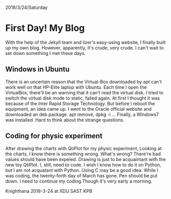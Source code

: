 2018/3/24/Saturday

First Day! My Blog
===================

  With the help of the Jekyll team and lizer's easy-using website, I finally built up my own blog. However, apparently, it's crude,  very crude.
  I can't wait to set down something I met these days.
  
  Windows in Ubuntu
  -----------------
  
  There is an uncertain reason that the Virtual-Box downloaded by apt can't work well on that HP-Elite laptop with Ubuntu. Each time I open the VirtualBox, there'll be an warning that it can't read the virtual disk. I tried to switch the virtual disk mode to static, failed again. At first I thought it was because of the Inter Rapid Storage Technology. But before I reboot the equipment, an idea came up. I went to the Oracle official website and downloaded an deb package. apt remove, dpkg -i ... Finally, a Windows7 was installed.
  Hard to think about the strange questions.
  
  Coding for physic experiment
  ----------------------------
  
  After drawing the charts with QtiPlot for my physic experiment, Looking at the charts, I know there is something wrong.
  What's wrong?
  There're bad values should have been expeled. Drawing is just to be acquaintant with the new toy QtiPlot. I, still, need to code. I wish I know how to do it on Python, but I am not acquatant with Python. Using C may be a good idea.
  While I was coding, the twenty-forth day of March has gone.
  Pen should be put down. I need to continue my coding.Though it's very early a morning.
  
  Knighthana
  2018-3-24 at XDU SAST KPB

